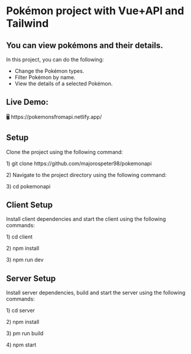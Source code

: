<h1> Pokémon project with Vue+API and Tailwind</h1>

<h2>You can view pokémons and their details. </h2>
<p>In this project, you can do the following:</p>
 <ul> 
   <li>Change the Pokémon types.</li>
   <li>Filter Pokémon by name.</li> 
   <li>View the details of a selected Pokémon.</li> 
 </ul>
<h2> Live Demo: </h2>
🖥️ https://pokemonsfromapi.netlify.app/

<h2>Setup</h2>
<p>Clone the project using the following command: </p>
<p> 1) git clone https://github.com/majorospeter98/pokemonapi  </p>
<p> 2) Navigate to the project directory using the following command:  </p>
<p> 3) cd pokemonapi  </p>
<h2>Client Setup </h2>
<p>Install client dependencies and start the client using the following commands: </p>
 <p> 1) cd client </p>
 <p> 2) npm install </p>
 <p> 3) npm run dev </p>
<h2> Server Setup </h2>
<p>Install server dependencies, build and start the server using the following commands: </p>
<p> 1) cd server </p>
<p> 2) npm install </p>
<p> 3) pm run build </p>
<p> 4) npm start  </p>
